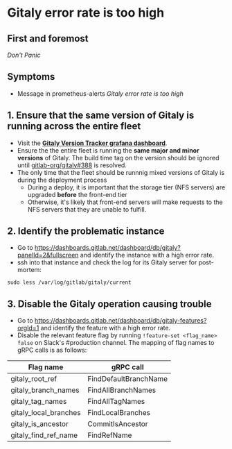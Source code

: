 # Gitaly error rate is too high

## First and foremost

*Don't Panic*

## Symptoms

* Message in prometheus-alerts _Gitaly error rate is too high_

## 1. Ensure that the same version of Gitaly is running across the entire fleet

- Visit the **[Gitaly Version Tracker grafana dashboard](https://dashboards.gitlab.net/dashboard/db/gitaly-version-tracker?orgId=1)**.
- Ensure the the entire fleet is running the **same major and minor versions** of Gitaly. The build time tag on the version should be ignored until [gitlab-org/gitaly#388](https://gitlab.com/gitlab-org/gitaly/issues/388) is resolved.
- The only time that the fleet should be runnnig mixed versions of Gitaly is during the deployment process
  - During a deploy, it is important that the storage tier (NFS servers) are upgraded **before** the front-end tier
  - Otherwise, it's likely that front-end servers will make requests to the NFS servers that they are unable to fulfill.


## 2. Identify the problematic instance

- Go to https://dashboards.gitlab.net/dashboard/db/gitaly?panelId=2&fullscreen and
identify the instance with a high error rate.
- ssh into that instance and check the log for its Gitaly server for post-mortem:

```
sudo less /var/log/gitlab/gitaly/current
```

## 3. Disable the Gitaly operation causing trouble

- Go to https://dashboards.gitlab.net/dashboard/db/gitaly-features?orgId=1 and identify the feature with a high error rate.
- Disable the relevant feature flag by running `!feature-set <flag_name> false`
on Slack's #production channel. The mapping of flag names to gRPC calls is as follows:


| Flag name             | gRPC call             |
|-----------------------|-----------------------|
| gitaly_root_ref       | FindDefaultBranchName |
| gitaly_branch_names   | FindAllBranchNames    |
| gitaly_tag_names      | FindAllTagNames       |
| gitaly_local_branches | FindLocalBranches     |
| gitaly_is_ancestor    | CommitIsAncestor      |
| gitaly_find_ref_name  | FindRefName           |
